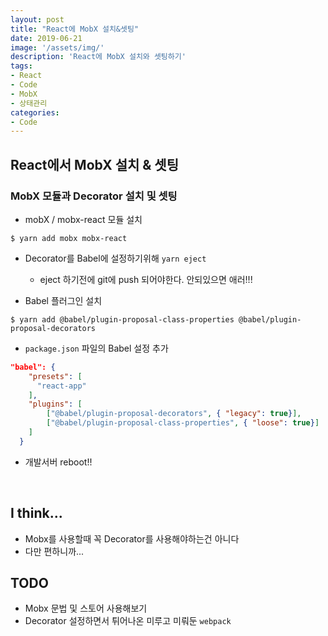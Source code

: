 ```yaml
---
layout: post
title: "React에 MobX 설치&셋팅"
date: 2019-06-21
image: '/assets/img/'
description: 'React에 MobX 설치와 셋팅하기'
tags:
- React
- Code
- MobX
- 상태관리
categories:
- Code
---
```

## React에서 MobX 설치 & 셋팅

### MobX 모듈과 Decorator 설치 및 셋팅
* mobX / mobx-react 모듈 설치  

```text
$ yarn add mobx mobx-react
```

* Decorator를 Babel에 설정하기위해 `yarn eject` 
    - eject 하기전에 git에 push 되어야한다. 안되있으면 애러!!!
    
* Babel 플러그인 설치

```text
$ yarn add @babel/plugin-proposal-class-properties @babel/plugin-proposal-decorators
```

* `package.json` 파일의 Babel 설정 추가

```json
"babel": {
    "presets": [
      "react-app"
    ],
    "plugins": [
        ["@babel/plugin-proposal-decorators", { "legacy": true}],
        ["@babel/plugin-proposal-class-properties", { "loose": true}]
    ]
  }
```
* 개발서버 reboot!!


&nbsp;
## I think...
* Mobx를 사용할때 꼭 Decorator를 사용해야하는건 아니다
* 다만 편하니까...

## TODO
* Mobx 문법 및 스토어 사용해보기
* Decorator 설정하면서 튀어나온 미루고 미뤄둔 `webpack`